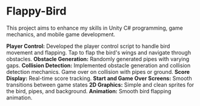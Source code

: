 # Flappy-Bird
 
This project aims to enhance my skills in Unity C# programming, game mechanics, and mobile game development.

**Player Control:** Developed the player control script to handle bird movement and flapping. Tap to flap the bird's wings and navigate through obstacles.
**Obstacle Generation:** Randomly generated pipes with varying gaps.
**Collision Detection:** Implemented obstacle generation and collision detection mechanics. Game over on collision with pipes or ground.
**Score Display:** Real-time score tracking.
**Start and Game Over Screens:** Smooth transitions between game states
**2D Graphics:** Simple and clean sprites for the bird, pipes, and background.
**Animation:** Smooth bird flapping animation.


